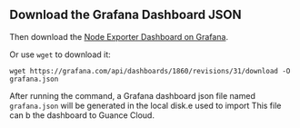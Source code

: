 ## Download the Grafana Dashboard JSON

Then download the [Node Exporter Dashboard on Grafana](https://grafana.com/grafana/dashboards/1860-node-exporter-full/).

Or use `wget` to download it:

```shell
wget https://grafana.com/api/dashboards/1860/revisions/31/download -O grafana.json
```

After running the command, a Grafana dashboard json file named `grafana.json` will be generated in the local disk.e used to import This file can b the dashboard to Guance Cloud.
